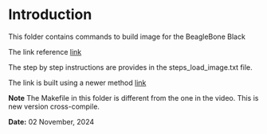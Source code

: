 # Introduction
This folder contains commands to build image for the BeagleBone Black

The link reference [link](https://youtu.be/RmNznqc63iY?si=aIHxvZ91BYjz_Czo)

The step by step instructions are provides in the steps_load_image.txt file.

The link is built using a newer method [link](https://forum.digikey.com/t/debian-getting-started-with-the-beaglebone-black/12967)


**Note** The Makefile in this folder is different from the one in the video. This is new version cross-compile.

**Date:** 02 November, 2024
